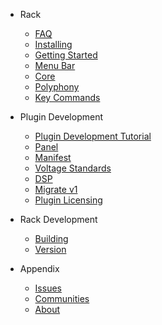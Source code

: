 
- Rack
   - [FAQ](/FAQ)
   - [Installing](/Installing)
   - [Getting Started](/GettingStarted)
   - [Menu Bar](/MenuBar)
   - [Core](/Core)
   - [Polyphony](/Polyphony)
   - [Key Commands](/KeyCommands)

- Plugin Development
   - [Plugin Development Tutorial](/PluginDevelopmentTutorial)
   - [Panel](/Panel)
   - [Manifest](/Manifest)
   - [Voltage Standards](/VoltageStandards)
   - [DSP](/DSP)
   - [Migrate v1](/Migrate1)
   - [Plugin Licensing](/PluginLicensing)

- Rack Development
   - [Building](/Building)
   - [Version](/Version)

- Appendix
   - [Issues](/Issues)
   - [Communities](/Communities)
   - [About](/About)
